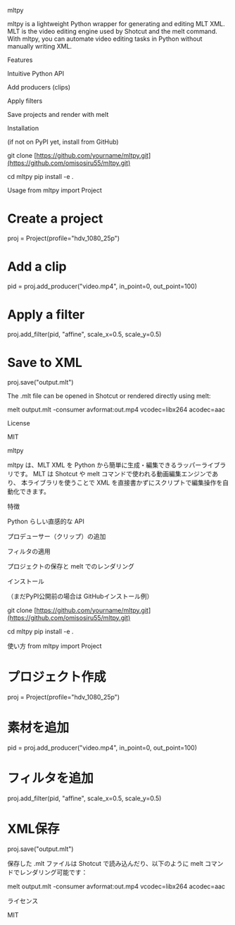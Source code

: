 mltpy

mltpy is a lightweight Python wrapper for generating and editing MLT XML.
MLT is the video editing engine used by Shotcut
 and the melt command.
With mltpy, you can automate video editing tasks in Python without manually writing XML.

Features

Intuitive Python API

Add producers (clips)

Apply filters

Save projects and render with melt

Installation

(if not on PyPI yet, install from GitHub)

git clone [https://github.com/yourname/mltpy.git](https://github.com/omisosiru55/mltpy.git)

cd mltpy
pip install -e .

Usage
from mltpy import Project

# Create a project
proj = Project(profile="hdv_1080_25p")

# Add a clip
pid = proj.add_producer("video.mp4", in_point=0, out_point=100)

# Apply a filter
proj.add_filter(pid, "affine", scale_x=0.5, scale_y=0.5)

# Save to XML
proj.save("output.mlt")


The .mlt file can be opened in Shotcut or rendered directly using melt:

melt output.mlt -consumer avformat:out.mp4 vcodec=libx264 acodec=aac

License

MIT

mltpy

mltpy は、MLT XML を Python から簡単に生成・編集できるラッパーライブラリです。
MLT は Shotcut
 や melt コマンドで使われる動画編集エンジンであり、
本ライブラリを使うことで XML を直接書かずにスクリプトで編集操作を自動化できます。

特徴

Python らしい直感的な API

プロデューサー（クリップ）の追加

フィルタの適用

プロジェクトの保存と melt でのレンダリング

インストール

（まだPyPI公開前の場合は GitHubインストール例）

git clone [https://github.com/yourname/mltpy.git](https://github.com/omisosiru55/mltpy.git)

cd mltpy
pip install -e .

使い方
from mltpy import Project

# プロジェクト作成
proj = Project(profile="hdv_1080_25p")

# 素材を追加
pid = proj.add_producer("video.mp4", in_point=0, out_point=100)

# フィルタを追加
proj.add_filter(pid, "affine", scale_x=0.5, scale_y=0.5)

# XML保存
proj.save("output.mlt")


保存した .mlt ファイルは Shotcut で読み込んだり、以下のように melt コマンドでレンダリング可能です：

melt output.mlt -consumer avformat:out.mp4 vcodec=libx264 acodec=aac

ライセンス

MIT